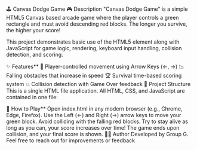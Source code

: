 🕹 Canvas Dodge Game
🎮 Description
"Canvas Dodge Game" is a simple HTML5 Canvas based arcade game where the player controls a green rectangle and must avoid descending red blocks. The longer you survive, the higher your score!

This project demonstrates basic use of the HTML5 <canvas> element along with JavaScript for game logic, rendering, keyboard input handling, collision detection, and scoring.

✨ Features**
👾 Player-controlled movement using Arrow Keys (←, →)
📉 Falling obstacles that increase in speed
🏆 Survival time-based scoring system
💥 Collision detection with Game Over feedback
📁 Project Structure
This is a single HTML file application. All HTML, CSS, and JavaScript are contained in one file:

🚀 How to Play**
Open index.html in any modern browser (e.g., Chrome, Edge, Firefox).
Use the Left (←) and Right (→) arrow keys to move your green block.
Avoid colliding with the falling red blocks.
Try to stay alive as long as you can, your score increases over time!
The game ends upon collision, and your final score is shown.
👩‍💻 Author
Developed by Group G. Feel free to reach out for improvements or feedback
